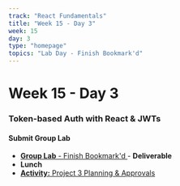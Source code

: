 ```yaml
---
track: "React Fundamentals"
title: "Week 15 - Day 3"
week: 15
day: 3
type: "homepage"
topics: "Lab Day - Finish Bookmark'd"
---
```


# Week 15 - Day 3

### Token-based Auth with React & JWTs

#### Submit Group Lab

- [**Group Lab** - Finish Bookmark'd ](/react-fundamentals/week-15/day-3/labs/bookmarkd-lab) - **Deliverable**
- **Lunch**
- [**Activity:** Project 3 Planning & Approvals](/unit-projects/unit-three-project-requirements)
